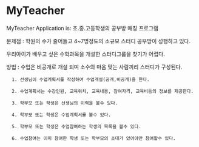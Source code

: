 # MyTeacher
MyTeacher Application is: 초.중.고등학생의 공부방 매칭 프로그램 

문제점 : 학원의 수가 줄어들고 4~7명정도의 소규모 스터디 공부방이 성행하고 있다.

우리아이가 배우고 싶은 수학과목을 개설한 스터디그룹을 찾기가 어렵다.

방법 : 수업은 비공개로 개설 되며 소수의 마음 맞는 사람끼리 스터디가 구성된다. 

	  1. 선생님이 수업계획서를 작성하여 수업개설(공개,비공개)을 한다.

	  2. 수업계획서는 수강인원, 교육위치, 교육내용, 참여자격, 교육비등의 정보를 제공한다.
	  
	  3. 학부모 또는 학생은 선생님의 이력을 볼수 있다.
	  
	  4. 학부모 또는 학생은 수업계획서를 볼수 있다.
	  
	  5. 학부모 또는 학생은 수업참여하는 학생의 목록을 볼수 있다.
	  
	  6. 수업참여는 이미 참여한 학생 또는 학부모의 초대가 있어야만 참여할수 있다.
	  

